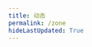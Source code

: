 ```yaml
---
title: 动态
permalink: /zone
hideLastUpdated: True
---
```


<template>
    <div>
      <div class="my-head">
        <!-- <h3 class="my-head__title">动态</h3> -->
        <img class="my-head__svg" :src="$withBase('/svg/zone-bg.svg')" type="image/svg+xml" draggable="false"/>
      </div>
      <div class="my-input">
        <div class="my-input__content">
          <el-input
            type="textarea"
            :autosize="{ minRows: 2, maxRows: 4}"
            placeholder="吐槽一下吧( •̀ ω •́ )✧"
            v-model="newMsg.msg">
          </el-input>
        </div>
        <div class="my-input__select">
          <el-select v-model="newMsg.status" placeholder="😏">
            <el-option
              v-for="item in options"
              :key="item"
              :label="item"
              :value="item">
            </el-option>
          </el-select>
        </div>
        <div class="my-input__btn">
          <el-button @click="submit">发布 🚀</el-button>
        </div>
      </div>
      <div class="my-msgs-container">
        <div class="my-msg" v-for="msg in msgs">
            <div class="my-msg__head">
                <span class="my-msg__status">{{ msg.status }}</span>
                <span class="my-msg__date">{{ msg.date.toLocaleDateString() }}</span>
                <span class="my-msg__date">{{ msg.date.toLocaleTimeString() }}</span>
            </div>  
            <div class="my-msg__body">
                <p class="my-msg__msg">{{ msg.msg }}</P>
            </div>  
        </div>
    </div>
    </div>
</template>

<script>
import axios from 'axios'

export default {
  data() {
    return {
      newMsg: {
        date: '',
        msg: '',
        status: ''
      },
      msgs: [],
      options: ['😄', '😎', '😫', '😏', '😡', '😨' ],
    } 
  },

  methods: {
    getMsgs() {
      axios.get('http://116.62.110.131:8000/api/zone/getData')
      .then(res=>{
        // console.log(res);
        for (var item of res.data.data) {
          item.date = new Date(Date.parse(item.date))
        }
        this.msgs = res.data.data;
      })
      .catch(function (error) {
        console.log(error);
      })
    },

    uploadMsg(data) {
      axios({
            method: 'post',
            url: 'http://116.62.110.131:8000/api/zone/upload',
            data: JSON.stringify(data)
      }).then(res=>{
        // console.log(res)
        // 本地改变数据
        if (res.data.code != 200 ) {
          this.$message.error(res.data.message);
        } else {
          this.msgs.splice(0, 0, data.data);
        }
      })
      .catch(function (error) {
        console.log(error);
      })
    },

    submit() { 
      if (!this.newMsg.msg || !this.newMsg.status) {
        this.$message.error('🤔状态或者内容不能为空哦~');
        return
      }
      this.$prompt('先告诉我 Token 是啥😇', '提示', {
          confirmButtonText: 'Yaeh',
          cancelButtonText: 'Nope',
          inputPattern: /^[A-Za-z0-9]{5,13}$/,
          inputErrorMessage: 'Token 格式不正确😕'
        }).then(({ value }) => {
          // 创建临时变量
          var temp = {
            data: {
              date: new Date(),
              msg: this.newMsg.msg,
              status: this.newMsg.status,
              // status: 'happy',
            },
            token: value
          }
          // 发起 axios 请求
          this.uploadMsg(temp)

          // 消息清空
          this.newMsg.msg = ''
          this.newMsg.status = ''
        }).catch(() => {
          this.$message({
            type: 'info',
            message: '🥱不告诉算了。。。'
          });       
        });
    }
  },

  mounted() {
    this.getMsgs();
  }
}
</script>

<style lang="stylus" scoped>
.my-head
  width 100%
  // border 1px solid #d1d5da 
  // display flex
  // justify-content space-between

  &__svg
    height 15rem
    margin 1rem auto
    display block

.my-input
  margin-bottom 2rem
  border-radius 3px

  &__content
    width 100%
    margin-bottom 1rem

  &__select
    width 4.5rem
    display inline-block
  &__btn
    display inline-block
    float right

.my-msgs-container
  width 100%

  .my-msg
    margin-bottom 2.5rem
    border: 1px solid #d1d5da;
    border-radius 3px

    // test
    
    &__head
      padding 0.5rem
      background-color #f6f8fa
      border-bottom: 1px solid #d1d5da
      display flex
      align-items center

    &__status
      margin 0 0.5rem

    &__date
      margin 0 0.5rem
    
    &__body
      padding 1rem
</style>
